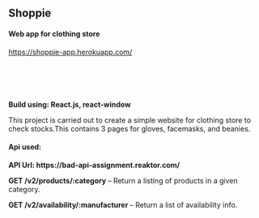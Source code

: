 <h2>Shoppie</h2>
<h4>Web app for clothing store</h4>

<a href="https://shoppie-app.herokuapp.com/" target="_blank">https://shoppie-app.herokuapp.com/</a>
</br></br>
<div style="margin-top:70px;">
    <strong>Build using: React.js, react-window</strong>
</div>

<div style={margin-top:70px;}>
    <p>This project is carried out to create a simple website for clothing store to check stocks.This contains 3 pages for gloves, facemasks, and beanies.</p>
</div>

<div style={margin-top:70px;}>
    <h4>Api used: </h4>
    <strong>API Url: https://bad-api-assignment.reaktor.com/</strong></p>
    <p><strong>GET /v2/products/:category </strong> – Return a listing of products in a given category.</p>
    <p><strong>GET /v2/availability/:manufacturer </strong> – Return a list of availability info.</p>
</div>


